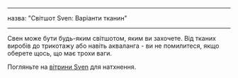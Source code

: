 - - -
назва: "Світшот Sven: Варіанти тканин"
- - -

Свен може бути будь-яким світшотом, яким ви захочете. Від тканих виробів до трикотажу або навіть акваланга - ви не помилитеся, якщо оберете щось, що має трохи ваги.

Погляньте на [вітрини Sven](/showcase/pattern/sven) для натхнення.
